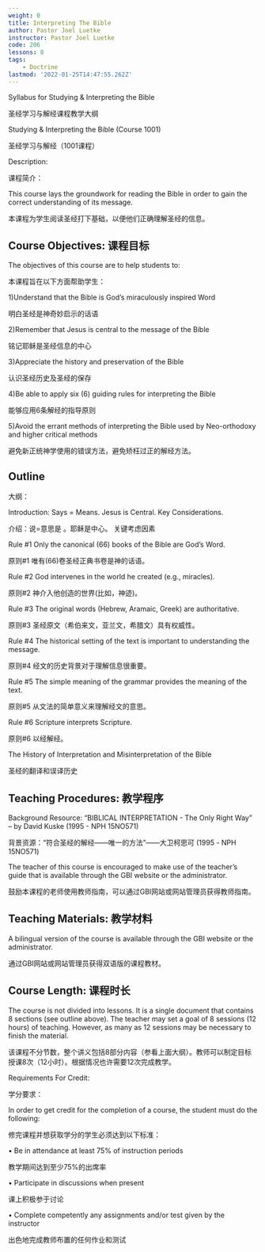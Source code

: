 ```yaml
---
weight: 0
title: Interpreting The Bible
author: Pastor Joel Luetke
instructor: Pastor Joel Luetke
code: 206
lessons: 8
tags:
    - Doctrine
lastmod: '2022-01-25T14:47:55.262Z'
---
```

Syllabus for Studying & Interpreting the Bible

圣经学习与解经课程教学大纲

Studying & Interpreting the Bible (Course 1001)

圣经学习与解经（1001课程）

Description:

课程简介：

This course lays the groundwork for reading the Bible in order to gain the correct understanding of its message.

本课程为学生阅读圣经打下基础，以便他们正确理解圣经的信息。

## Course Objectives: 课程目标

The objectives of this course are to help students to:

本课程旨在以下方面帮助学生：

1)Understand that the Bible is God’s miraculously inspired Word

明白圣经是神奇妙启示的话语

2)Remember that Jesus is central to the message of the Bible

铭记耶稣是圣经信息的中心

3)Appreciate the history and preservation of the Bible

认识圣经历史及圣经的保存

4)Be able to apply six (6) guiding rules for interpreting the Bible

能够应用6条解经的指导原则

5)Avoid the errant methods of interpreting the Bible used by Neo-orthodoxy and higher critical methods

避免新正统神学使用的错误方法，避免矫枉过正的解经方法。

## Outline

大纲：

Introduction: Says = Means. Jesus is Central. Key Considerations.

介绍：说=意思是 。耶稣是中心。 关键考虑因素

Rule #1 Only the canonical (66) books of the Bible are God’s Word.

原则#1 唯有(66)卷圣经正典书卷是神的话语。

Rule #2 God intervenes in the world he created (e.g., miracles).

原则#2 神介入他创造的世界(比如，神迹)。

Rule #3 The original words (Hebrew, Aramaic, Greek) are authoritative.

原则#3 圣经原文（希伯来文，亚兰文，希腊文）具有权威性。

Rule #4 The historical setting of the text is important to understanding the message.

原则#4 经文的历史背景对于理解信息很重要。

Rule #5 The simple meaning of the grammar provides the meaning of the text.

原则#5 从文法的简单意义来理解经文的意思。

Rule #6 Scripture interprets Scripture.

原则#6 以经解经。

The History of Interpretation and Misinterpretation of the Bible

圣经的翻译和误译历史

## Teaching Procedures:  教学程序

Background Resource: “BIBLICAL INTERPRETATION - The Only Right Way” – by David Kuske (1995 - NPH 15NO571)

背景资源：“符合圣经的解经——唯一的方法”——大卫柯思可 (1995 - NPH 15NO571)

The teacher of this course is encouraged to make use of the teacher’s guide that is available through the GBI website or the administrator.

鼓励本课程的老师使用教师指南，可以通过GBI网站或网站管理员获得教师指南。

## Teaching Materials: 教学材料

A bilingual version of the course is available through the GBI website or the administrator.

通过GBI网站或网站管理员获得双语版的课程教材。

## Course Length: 课程时长

The course is not divided into lessons. It is a single document that contains 8 sections (see outline above). The teacher may set a goal of 8 sessions (12 hours) of teaching. However, as many as 12 sessions may be necessary to finish the material.

该课程不分节数，整个讲义包括8部分内容（参看上面大纲）。教师可以制定目标授课8次（12小时）。根据情况也许需要12次完成教学。

Requirements For Credit:

学分要求：

In order to get credit for the completion of a course, the student must do the following:

修完课程并想获取学分的学生必须达到以下标准：

• Be in attendance at least 75% of instruction periods

教学期间达到至少75%的出席率

• Participate in discussions when present

课上积极参于讨论

• Complete competently any assignments and/or test given by the instructor

出色地完成教师布置的任何作业和测试
